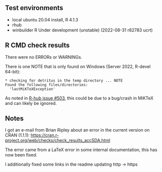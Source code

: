 ## Test environments
* local ubuntu 20.04 install, R 4.1.3
* rhub 
* winbuilder R Under development (unstable) (2022-08-31 r82783 ucrt)

## R CMD check results

There were no ERRORs or WARNINGs. 

There is one NOTE that is only found on Windows (Server 2022, R-devel 64-bit): 

```
* checking for detritus in the temp directory ... NOTE
Found the following files/directories:
  'lastMiKTeXException'
```
As noted in [R-hub issue #503](https://github.com/r-hub/rhub/issues/503), this could be due to a bug/crash in MiKTeX and can likely be ignored.

## Notes
I got an e-mail from Brian Ripley about an error in the current version on CRAN (1.1.1): https://cran.r-project.org/web/checks/check_results_accSDA.html

The error came from a LaTeX error in some internal documentation, this has now
been fixed.

I additionally fixed some links in the readme updating http -> https
